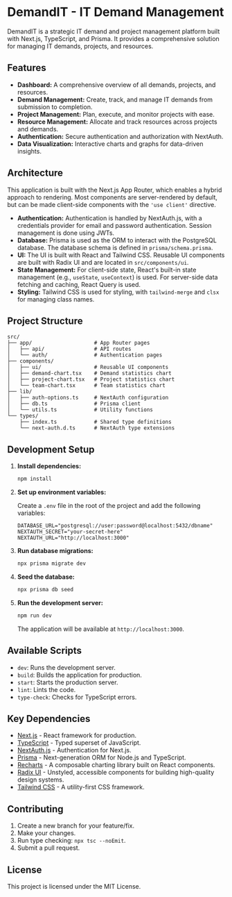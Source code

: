 # DemandIT - IT Demand Management

DemandIT is a strategic IT demand and project management platform built with Next.js, TypeScript, and Prisma. It provides a comprehensive solution for managing IT demands, projects, and resources.

## Features

- **Dashboard:** A comprehensive overview of all demands, projects, and resources.
- **Demand Management:** Create, track, and manage IT demands from submission to completion.
- **Project Management:** Plan, execute, and monitor projects with ease.
- **Resource Management:** Allocate and track resources across projects and demands.
- **Authentication:** Secure authentication and authorization with NextAuth.
- **Data Visualization:** Interactive charts and graphs for data-driven insights.

## Architecture

This application is built with the Next.js App Router, which enables a hybrid approach to rendering. Most components are server-rendered by default, but can be made client-side components with the `'use client'` directive.

- **Authentication:** Authentication is handled by NextAuth.js, with a credentials provider for email and password authentication. Session management is done using JWTs.
- **Database:** Prisma is used as the ORM to interact with the PostgreSQL database. The database schema is defined in `prisma/schema.prisma`.
- **UI:** The UI is built with React and Tailwind CSS. Reusable UI components are built with Radix UI and are located in `src/components/ui`.
- **State Management:** For client-side state, React's built-in state management (e.g., `useState`, `useContext`) is used. For server-side data fetching and caching, React Query is used.
- **Styling:** Tailwind CSS is used for styling, with `tailwind-merge` and `clsx` for managing class names.

## Project Structure

```
src/
├── app/                    # App Router pages
│   ├── api/                # API routes
│   └── auth/               # Authentication pages
├── components/
│   ├── ui/                 # Reusable UI components
│   ├── demand-chart.tsx    # Demand statistics chart
│   ├── project-chart.tsx   # Project statistics chart
│   └── team-chart.tsx      # Team statistics chart
├── lib/
│   ├── auth-options.ts     # NextAuth configuration
│   ├── db.ts               # Prisma client
│   └── utils.ts            # Utility functions
└── types/
    ├── index.ts            # Shared type definitions
    └── next-auth.d.ts      # NextAuth type extensions
```

## Development Setup

1.  **Install dependencies:**

    ```bash
    npm install
    ```

2.  **Set up environment variables:**

    Create a `.env` file in the root of the project and add the following variables:

    ```env
    DATABASE_URL="postgresql://user:password@localhost:5432/dbname"
    NEXTAUTH_SECRET="your-secret-here"
    NEXTAUTH_URL="http://localhost:3000"
    ```

3.  **Run database migrations:**

    ```bash
    npx prisma migrate dev
    ```

4.  **Seed the database:**

    ```bash
    npx prisma db seed
    ```

5.  **Run the development server:**

    ```bash
    npm run dev
    ```

    The application will be available at `http://localhost:3000`.

## Available Scripts

- `dev`: Runs the development server.
- `build`: Builds the application for production.
- `start`: Starts the production server.
- `lint`: Lints the code.
- `type-check`: Checks for TypeScript errors.

## Key Dependencies

- [Next.js](https://nextjs.org/) - React framework for production.
- [TypeScript](https://www.typescriptlang.org/) - Typed superset of JavaScript.
- [NextAuth.js](https://next-auth.js.org/) - Authentication for Next.js.
- [Prisma](https://www.prisma.io/) - Next-generation ORM for Node.js and TypeScript.
- [Recharts](https://recharts.org/) - A composable charting library built on React components.
- [Radix UI](https://www.radix-ui.com/) - Unstyled, accessible components for building high-quality design systems.
- [Tailwind CSS](https://tailwindcss.com/) - A utility-first CSS framework.

## Contributing

1.  Create a new branch for your feature/fix.
2.  Make your changes.
3.  Run type checking: `npx tsc --noEmit`.
4.  Submit a pull request.

## License

This project is licensed under the MIT License.
